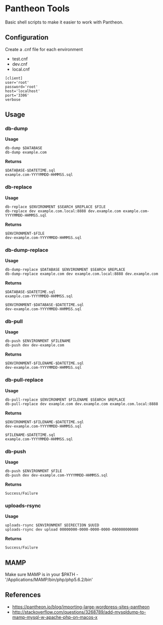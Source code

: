 # Pantheon Tools
Basic shell scripts to make it easier to work with Pantheon.

## Configuration
Create a .cnf file for each environment
- test.cnf
- dev.cnf
- local.cnf
```
[client]
user='root'
password='root'
host='localhost'
port='3306'
verbose
```

## Usage

### db-dump

**Usage**
```
db-dump $DATABASE
db-dump example.com
```
**Returns**
```
$DATABASE-$DATETIME.sql
example.com-YYYYMMDD-HHMMSS.sql
```

### db-replace

**Usage**
```
db-replace $ENVIRONMENT $SEARCH $REPLACE $FILE
db-replace dev example.com.local:8888 dev.example.com example.com-YYYYMMDD-HHMMSS.sql
```
**Returns**
```
$ENVIRONMENT-$FILE
dev-example.com-YYYYMMDD-HHMMSS.sql
```

### db-dump-replace

**Usage**
```
db-dump-replace $DATABASE $ENVIRONMENT $SEARCH $REPLACE
db-dump-replace example.com dev example.com.local:8888 dev.example.com
```
**Returns**
```
$DATABASE-$DATETIME.sql
example.com-YYYYMMDD-HHMMSS.sql

$ENVIRONMENT-$DATABASE-$DATETIME.sql
dev-example.com-YYYYMMDD-HHMMSS.sql
```

### db-pull

**Usage**
```
db-push $ENVIRONMENT $FILENAME
db-push dev dev-example.com
```
**Returns**
```
$ENVIRONMENT-$FILENAME-$DATETIME.sql
dev-example.com-YYYYMMDD-HHMMSS.sql
```

### db-pull-replace

**Usage**
```
db-pull-replace $ENVIRONMENT $FILENAME $SEARCH $REPLACE
db-pull-replace dev example.com dev.example.com example.com.local:8888
```
**Returns**
```
$ENVIRONMENT-$FILENAME-$DATETIME.sql
dev-example.com-YYYYMMDD-HHMMSS.sql

$FILENAME-$DATETIME.sql
example.com-YYYYMMDD-HHMMSS.sql
```

### db-push

**Usage**
```
db-push $ENVIRONMENT $FILE
db-push dev dev-example.com-YYYYMMDD-HHMMSS.sql
```
**Returns**
```
Success/Failure
```

### uploads-rsync

**Usage**
```
uploads-rsync $ENVIRONMENT $DIRECTION $UUID
uploads-rsync dev upload 00000000-0000-0000-0000-000000000000
```
**Returns**
```
Success/Failure
```

## MAMP
Make sure MAMP is in your $PATH - '/Applications/MAMP/bin/php/php5.6.2/bin'

## References
- https://pantheon.io/blog/importing-large-wordpress-sites-pantheon
- http://stackoverflow.com/questions/3268789/add-mysqldump-to-mamp-mysql-w-apache-php-on-macos-x
